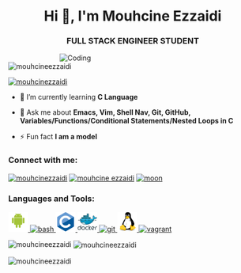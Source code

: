 <h1 align="center">Hi 👋, I'm Mouhcine Ezzaidi</h1>
<h3 align="center">FULL STACK ENGINEER STUDENT</h3>
<img align="right" alt="Coding" width="400" src="https://i.pinimg.com/originals/f1/e7/34/f1e734f9cade86fe737a9aa404ad5677.gif">

<p align="left"> <img src="https://komarev.com/ghpvc/?username=mouhcineezzaidi&label=Profile%20views&color=0e75b6&style=flat" alt="mouhcineezzaidi" /> </p>

<p align="left"> <a href="https://twitter.com/mouhcinezzaidi" target="blank"><img src="https://img.shields.io/twitter/follow/mouhcinezzaidi?logo=twitter&style=for-the-badge" alt="mouhcinezzaidi" /></a> </p>

- 🌱 I’m currently learning **C Language**

- 💬 Ask me about **Emacs, Vim, Shell Nav, Git, GitHub, Variables/Functions/Conditional Statements/Nested Loops in C**

- ⚡ Fun fact **I am a model**

<h3 align="left">Connect with me:</h3>
<p align="left">
<a href="https://twitter.com/mouhcinezzaidi" target="blank"><img align="center" src="https://raw.githubusercontent.com/rahuldkjain/github-profile-readme-generator/master/src/images/icons/Social/twitter.svg" alt="mouhcinezzaidi" height="30" width="40" /></a>
<a href="https://linkedin.com/in/mouhcine ezzaidi" target="blank"><img align="center" src="https://raw.githubusercontent.com/rahuldkjain/github-profile-readme-generator/master/src/images/icons/Social/linked-in-alt.svg" alt="mouhcine ezzaidi" height="30" width="40" /></a>
<a href="https://fb.com/moon" target="blank"><img align="center" src="https://raw.githubusercontent.com/rahuldkjain/github-profile-readme-generator/master/src/images/icons/Social/facebook.svg" alt="moon" height="30" width="40" /></a>
</p>

<h3 align="left">Languages and Tools:</h3>
<p align="left"> <a href="https://developer.android.com" target="_blank" rel="noreferrer"> <img src="https://raw.githubusercontent.com/devicons/devicon/master/icons/android/android-original-wordmark.svg" alt="android" width="40" height="40"/> </a> <a href="https://www.gnu.org/software/bash/" target="_blank" rel="noreferrer"> <img src="https://www.vectorlogo.zone/logos/gnu_bash/gnu_bash-icon.svg" alt="bash" width="40" height="40"/> </a> <a href="https://www.cprogramming.com/" target="_blank" rel="noreferrer"> <img src="https://raw.githubusercontent.com/devicons/devicon/master/icons/c/c-original.svg" alt="c" width="40" height="40"/> </a> <a href="https://www.docker.com/" target="_blank" rel="noreferrer"> <img src="https://raw.githubusercontent.com/devicons/devicon/master/icons/docker/docker-original-wordmark.svg" alt="docker" width="40" height="40"/> </a> <a href="https://git-scm.com/" target="_blank" rel="noreferrer"> <img src="https://www.vectorlogo.zone/logos/git-scm/git-scm-icon.svg" alt="git" width="40" height="40"/> </a> <a href="https://www.linux.org/" target="_blank" rel="noreferrer"> <img src="https://raw.githubusercontent.com/devicons/devicon/master/icons/linux/linux-original.svg" alt="linux" width="40" height="40"/> </a> <a href="https://www.vagrantup.com/" target="_blank" rel="noreferrer"> <img src="https://www.vectorlogo.zone/logos/vagrantup/vagrantup-icon.svg" alt="vagrant" width="40" height="40"/> </a> </p>

<p><img align="left" src="https://github-readme-stats.vercel.app/api/top-langs?username=mouhcineezzaidi&show_icons=true&locale=en&layout=compact" alt="mouhcineezzaidi" /></p>

<p>&nbsp;<img align="center" src="https://github-readme-stats.vercel.app/api?username=mouhcineezzaidi&show_icons=true&locale=en" alt="mouhcineezzaidi" /></p>

<p><img align="center" src="https://github-readme-streak-stats.herokuapp.com/?user=mouhcineezzaidi&" alt="mouhcineezzaidi" /></p>
